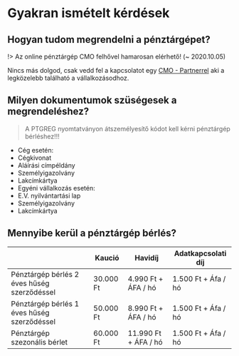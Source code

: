 # Gyakran ismételt kérdések

<div class="img-float-left">

## Hogyan tudom megrendelni a pénztárgépet?
!> Az online pénztárgép CMO felhővel hamarosan elérhető! (~ 2020.10.05) 

Nincs más dolgod, csak vedd fel a kapcsolatot egy [CMO - Partnerrel](https://cmo.hu/partnereink) aki a legközelebb található a vállalkozásodhoz.

## Milyen dokumentumok szüségesek a megrendeléshez?
> A PTGREG nyomtatványon átszemélyesítő kódot kell kérni pénztárgép bérléshez!!!

+ Cég esetén:
 + Cégkivonat
 + Aláírási címpéldány
 + Személyigazolvány
 + Lakcímkártya
+ Egyéni vállalkozás esetén:
 + E.V. nyilvántartási lap
 + Személyigazolvány
 + Lakcímkártya

## Mennyibe kerül a pénztárgép bérlés?

|  | Kaució | Havidíj | Adatkapcsolati díj |
| --- | --- | --- | --- |
|Pénztárgép bérlés 2 éves hűség szerződéssel | 30.000 Ft | 4.990 Ft + ÁFA / hó | 1.500 Ft + Áfa / hó |
|Pénztárgép bérlés 1 éves hűség szerződéssel | 50.000 Ft | 8.990 Ft + ÁFA / hó | 1.500 Ft + Áfa / hó |
|Pénztárgép szezonális bérlet | 60.000 Ft | 11.990 Ft + ÁFA / hó | 1.500 Ft + Áfa / hó |

</div>